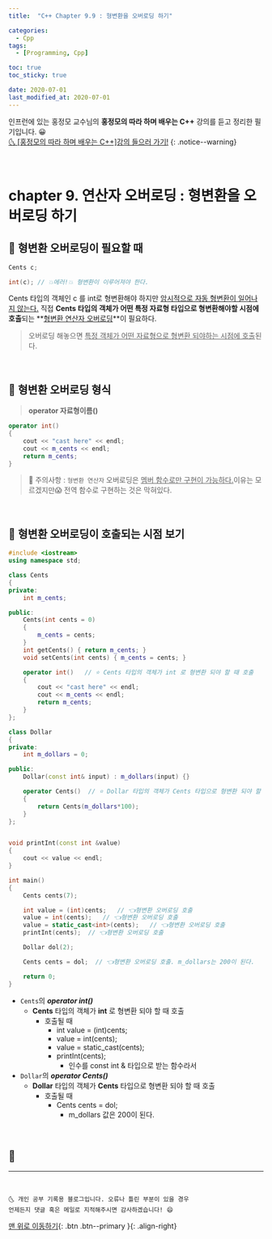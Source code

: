 ```yaml
---
title:  "C++ Chapter 9.9 : 형변환을 오버로딩 하기" 

categories:
  - Cpp
tags:
  - [Programming, Cpp]

toc: true
toc_sticky: true

date: 2020-07-01
last_modified_at: 2020-07-01
---
```


인프런에 있는 홍정모 교수님의 **홍정모의 따라 하며 배우는 C++** 강의를 듣고 정리한 필기입니다. 😀    
[🌜 [홍정모의 따라 하며 배우는 C++]강의 들으러 가기!](https://www.inflearn.com/course/following-c-plus)
{: .notice--warning}

<br>

# chapter 9. 연산자 오버로딩 : 형변환을 오버로딩 하기

## 🔔 형변환 오버로딩이 필요할 때

```cpp
Cents c;

int(c); // 💥에러!💥 형변환이 이루어져야 한다.
```
Cents 타입의 객체인 c 를 int로 형변환해야 하지만 <u>암시적으로 자동 형변환이 일어나지 않는다.</u> 직접 **Cents 타입의 객체가 어떤 특정 자료형 타입으로 형변환해야할 시점에 호출**되는 **<u>형변환 연산자 오버로딩</u>**이 필요하다.

> 오버로딩 해놓으면 <u>특정 객체가 어떤 자료형으로 형변환 되야하는 시점에 호출</u>된다.

<br>

## 🔔 형변환 오버로딩 형식

> **operator 자료형이름()**

```cpp
operator int()
{
	cout << "cast here" << endl;
	cout << m_cents << endl;
	return m_cents;
}
```

> 📢 주의사항 : `형변환 연산자` 오버로딩은 <u>멤버 함수로만 구현이 가능하다.</u>이유는 모르겠지만😱 전역 함수로 구현하는 것은 막혀있다.

<br>

## 🔔 형변환 오버로딩이 호출되는 시점 보기 

```cpp
#include <iostream>
using namespace std;

class Cents
{
private:
	int m_cents;

public:
	Cents(int cents = 0)
	{
		m_cents = cents;
	}
	int getCents() { return m_cents; }
	void setCents(int cents) { m_cents = cents; }

	operator int()   // ⭐ Cents 타입의 객체가 int 로 형변환 되야 할 때 호출
	{
		cout << "cast here" << endl; 
		cout << m_cents << endl;
		return m_cents;
	}
};

class Dollar
{
private:
	int m_dollars = 0;

public:
	Dollar(const int& input) : m_dollars(input) {}

	operator Cents()  // ⭐ Dollar 타입의 객체가 Cents 타입으로 형변환 되야 할 때 호출
	{
		return Cents(m_dollars*100);
	}
};


void printInt(const int &value)
{
	cout << value << endl;
}

int main()
{
	Cents cents(7);

	int value = (int)cents;   // 👈형변환 오버로딩 호출 
	value = int(cents);   // 👈형변환 오버로딩 호출 
	value = static_cast<int>(cents);   // 👈형변환 오버로딩 호출 
	printInt(cents);  // 👈형변환 오버로딩 호출 

    Dollar dol(2);

    Cents cents = dol;  // 👈형변환 오버로딩 호출. m_dollars는 200이 된다.

	return 0;
}
```

- `Cents`의 ***operator int()***
  - **Cents** 타입의 객체가 **int** 로 형변환 되야 할 때 호출
    - 호출될 때
      - int value = (int)cents;
      - value = int(cents);
      - value = static_cast<int>(cents);
      - printInt(cents);
        - 인수를 const int & 타입으로 받는 함수라서
- `Dollar`의 ***operator Cents()***
  - **Dollar** 타입의 객체가 **Cents** 타입으로 형변환 되야 할 때 호출
    - 호출될 때
      - Cents cents = dol;
        - m_dollars 값은 200이 된다.

<br>

## 🔔


***
<br>

    🌜 개인 공부 기록용 블로그입니다. 오류나 틀린 부분이 있을 경우 
    언제든지 댓글 혹은 메일로 지적해주시면 감사하겠습니다! 😄

[맨 위로 이동하기](#){: .btn .btn--primary }{: .align-right}

<br>